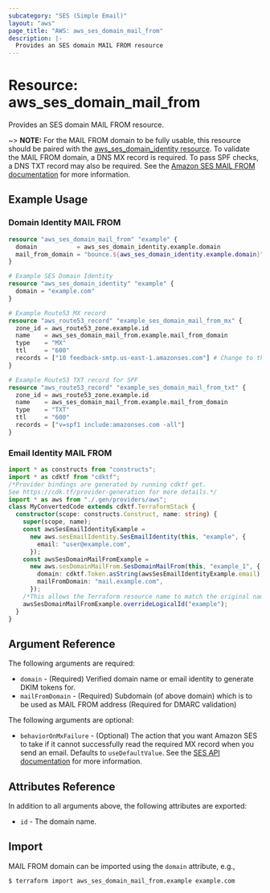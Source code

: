 ```yaml
---
subcategory: "SES (Simple Email)"
layout: "aws"
page_title: "AWS: aws_ses_domain_mail_from"
description: |-
  Provides an SES domain MAIL FROM resource
---
```


# Resource: aws_ses_domain_mail_from

Provides an SES domain MAIL FROM resource.

~> **NOTE:** For the MAIL FROM domain to be fully usable, this resource should be paired with the [aws_ses_domain_identity resource](/docs/providers/aws/r/ses_domain_identity.html). To validate the MAIL FROM domain, a DNS MX record is required. To pass SPF checks, a DNS TXT record may also be required. See the [Amazon SES MAIL FROM documentation](https://docs.aws.amazon.com/ses/latest/dg/mail-from.html) for more information.

## Example Usage

### Domain Identity MAIL FROM

```terraform
resource "aws_ses_domain_mail_from" "example" {
  domain           = aws_ses_domain_identity.example.domain
  mail_from_domain = "bounce.${aws_ses_domain_identity.example.domain}"
}

# Example SES Domain Identity
resource "aws_ses_domain_identity" "example" {
  domain = "example.com"
}

# Example Route53 MX record
resource "aws_route53_record" "example_ses_domain_mail_from_mx" {
  zone_id = aws_route53_zone.example.id
  name    = aws_ses_domain_mail_from.example.mail_from_domain
  type    = "MX"
  ttl     = "600"
  records = ["10 feedback-smtp.us-east-1.amazonses.com"] # Change to the region in which `aws_ses_domain_identity.example` is created
}

# Example Route53 TXT record for SPF
resource "aws_route53_record" "example_ses_domain_mail_from_txt" {
  zone_id = aws_route53_zone.example.id
  name    = aws_ses_domain_mail_from.example.mail_from_domain
  type    = "TXT"
  ttl     = "600"
  records = ["v=spf1 include:amazonses.com -all"]
}
```

### Email Identity MAIL FROM

```typescript
import * as constructs from "constructs";
import * as cdktf from "cdktf";
/*Provider bindings are generated by running cdktf get.
See https://cdk.tf/provider-generation for more details.*/
import * as aws from "./.gen/providers/aws";
class MyConvertedCode extends cdktf.TerraformStack {
  constructor(scope: constructs.Construct, name: string) {
    super(scope, name);
    const awsSesEmailIdentityExample =
      new aws.sesEmailIdentity.SesEmailIdentity(this, "example", {
        email: "user@example.com",
      });
    const awsSesDomainMailFromExample =
      new aws.sesDomainMailFrom.SesDomainMailFrom(this, "example_1", {
        domain: cdktf.Token.asString(awsSesEmailIdentityExample.email),
        mailFromDomain: "mail.example.com",
      });
    /*This allows the Terraform resource name to match the original name. You can remove the call if you don't need them to match.*/
    awsSesDomainMailFromExample.overrideLogicalId("example");
  }
}

```

## Argument Reference

The following arguments are required:

* `domain` - (Required) Verified domain name or email identity to generate DKIM tokens for.
* `mailFromDomain` - (Required) Subdomain (of above domain) which is to be used as MAIL FROM address (Required for DMARC validation)

The following arguments are optional:

* `behaviorOnMxFailure` - (Optional) The action that you want Amazon SES to take if it cannot successfully read the required MX record when you send an email. Defaults to `useDefaultValue`. See the [SES API documentation](https://docs.aws.amazon.com/ses/latest/APIReference/API_SetIdentityMailFromDomain.html) for more information.

## Attributes Reference

In addition to all arguments above, the following attributes are exported:

* `id` - The domain name.

## Import

MAIL FROM domain can be imported using the `domain` attribute, e.g.,

```
$ terraform import aws_ses_domain_mail_from.example example.com
```

<!-- cache-key: cdktf-0.17.0-pre.15 input-0a4b78bad7a893e54c2005f4ff76dcb6cb3a94cca2d68e80611e790091856ff4 -->